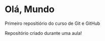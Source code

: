 # Olá, Mundo
 Primeiro repositiório do curso de Git e GitHub

 Repositório criado durante uma aula!

